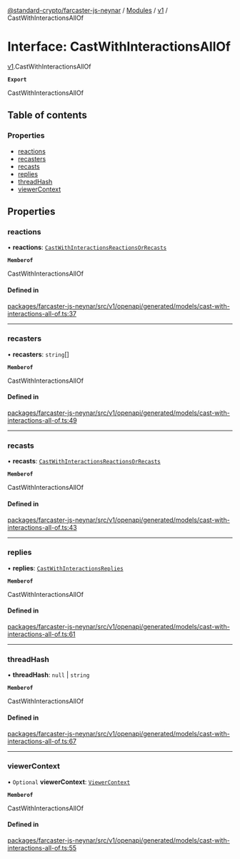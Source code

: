 [@standard-crypto/farcaster-js-neynar](../README.md) / [Modules](../modules.md) / [v1](../modules/v1.md) / CastWithInteractionsAllOf

# Interface: CastWithInteractionsAllOf

[v1](../modules/v1.md).CastWithInteractionsAllOf

**`Export`**

CastWithInteractionsAllOf

## Table of contents

### Properties

- [reactions](v1.CastWithInteractionsAllOf.md#reactions)
- [recasters](v1.CastWithInteractionsAllOf.md#recasters)
- [recasts](v1.CastWithInteractionsAllOf.md#recasts)
- [replies](v1.CastWithInteractionsAllOf.md#replies)
- [threadHash](v1.CastWithInteractionsAllOf.md#threadhash)
- [viewerContext](v1.CastWithInteractionsAllOf.md#viewercontext)

## Properties

### reactions

• **reactions**: [`CastWithInteractionsReactionsOrRecasts`](v1.CastWithInteractionsReactionsOrRecasts.md)

**`Memberof`**

CastWithInteractionsAllOf

#### Defined in

[packages/farcaster-js-neynar/src/v1/openapi/generated/models/cast-with-interactions-all-of.ts:37](https://github.com/standard-crypto/farcaster-js/blob/main/packages/farcaster-js-neynar/src/v1/openapi/generated/models/cast-with-interactions-all-of.ts#L37)

___

### recasters

• **recasters**: `string`[]

**`Memberof`**

CastWithInteractionsAllOf

#### Defined in

[packages/farcaster-js-neynar/src/v1/openapi/generated/models/cast-with-interactions-all-of.ts:49](https://github.com/standard-crypto/farcaster-js/blob/main/packages/farcaster-js-neynar/src/v1/openapi/generated/models/cast-with-interactions-all-of.ts#L49)

___

### recasts

• **recasts**: [`CastWithInteractionsReactionsOrRecasts`](v1.CastWithInteractionsReactionsOrRecasts.md)

**`Memberof`**

CastWithInteractionsAllOf

#### Defined in

[packages/farcaster-js-neynar/src/v1/openapi/generated/models/cast-with-interactions-all-of.ts:43](https://github.com/standard-crypto/farcaster-js/blob/main/packages/farcaster-js-neynar/src/v1/openapi/generated/models/cast-with-interactions-all-of.ts#L43)

___

### replies

• **replies**: [`CastWithInteractionsReplies`](v1.CastWithInteractionsReplies.md)

**`Memberof`**

CastWithInteractionsAllOf

#### Defined in

[packages/farcaster-js-neynar/src/v1/openapi/generated/models/cast-with-interactions-all-of.ts:61](https://github.com/standard-crypto/farcaster-js/blob/main/packages/farcaster-js-neynar/src/v1/openapi/generated/models/cast-with-interactions-all-of.ts#L61)

___

### threadHash

• **threadHash**: ``null`` \| `string`

**`Memberof`**

CastWithInteractionsAllOf

#### Defined in

[packages/farcaster-js-neynar/src/v1/openapi/generated/models/cast-with-interactions-all-of.ts:67](https://github.com/standard-crypto/farcaster-js/blob/main/packages/farcaster-js-neynar/src/v1/openapi/generated/models/cast-with-interactions-all-of.ts#L67)

___

### viewerContext

• `Optional` **viewerContext**: [`ViewerContext`](v1.ViewerContext.md)

**`Memberof`**

CastWithInteractionsAllOf

#### Defined in

[packages/farcaster-js-neynar/src/v1/openapi/generated/models/cast-with-interactions-all-of.ts:55](https://github.com/standard-crypto/farcaster-js/blob/main/packages/farcaster-js-neynar/src/v1/openapi/generated/models/cast-with-interactions-all-of.ts#L55)
